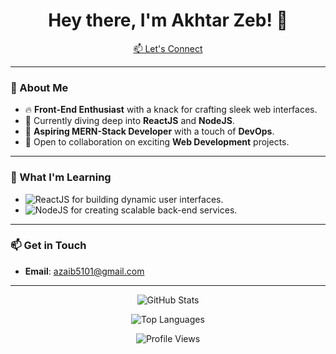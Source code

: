 <h1 align="center">Hey there, I'm Akhtar Zeb! 👋</h1>

<p align="center">
  <a href="mailto:azaib5101@gmail.com">📫 Let's Connect</a>
</p>

---

### 👀 About Me
- 🔥 **Front-End Enthusiast** with a knack for crafting sleek web interfaces.
- 🚀 Currently diving deep into **ReactJS** and **NodeJS**.
- 🌱 **Aspiring MERN-Stack Developer** with a touch of **DevOps**.
- 🤝 Open to collaboration on exciting **Web Development** projects.

---

### 🌱 What I'm Learning
- ![ReactJS](https://img.shields.io/badge/ReactJS-20232A?style=for-the-badge&logo=react&logoColor=61DAFB) for building dynamic user interfaces.
- ![NodeJS](https://img.shields.io/badge/NodeJS-43853D?style=for-the-badge&logo=node.js&logoColor=white) for creating scalable back-end services.

---

### 📫 Get in Touch
- **Email**: [azaib5101@gmail.com](mailto:azaib5101@gmail.com)

---

<p align="center">
  <img src="https://github-readme-stats.vercel.app/api?username=AkhtarZeb5101&show_icons=true&theme=radical" alt="GitHub Stats" />
</p>

<p align="center">
  <img src="https://github-readme-stats.vercel.app/api/top-langs/?username=AkhtarZeb5101&layout=compact&theme=radical" alt="Top Languages" />
</p>

<p align="center">
  <img src="https://komarev.com/ghpvc/?username=AkhtarZeb5101&color=blue" alt="Profile Views" />
</p>

<!--
AkhtarZeb5101/AkhtarZeb5101 is a ✨ special ✨ repository because its `README.md` (this file) appears on your GitHub profile.
-->